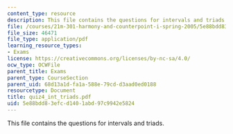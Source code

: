 ```yaml
---
content_type: resource
description: This file contains the questions for intervals and triads.
file: /courses/21m-301-harmony-and-counterpoint-i-spring-2005/5e88bdd83efcd1401abd97c9942e5824_quiz4_int_triads.pdf
file_size: 46471
file_type: application/pdf
learning_resource_types:
- Exams
license: https://creativecommons.org/licenses/by-nc-sa/4.0/
ocw_type: OCWFile
parent_title: Exams
parent_type: CourseSection
parent_uid: 68d13a1d-fa1a-588e-79cd-d3aad0ed0188
resourcetype: Document
title: quiz4_int_triads.pdf
uid: 5e88bdd8-3efc-d140-1abd-97c9942e5824
---
```

This file contains the questions for intervals and triads.
